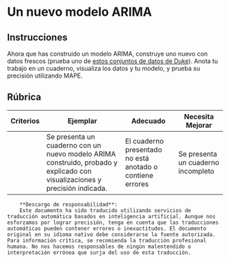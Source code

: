 # Un nuevo modelo ARIMA

## Instrucciones

Ahora que has construido un modelo ARIMA, construye uno nuevo con datos frescos (prueba uno de [estos conjuntos de datos de Duke](http://www2.stat.duke.edu/~mw/ts_data_sets.html)). Anota tu trabajo en un cuaderno, visualiza los datos y tu modelo, y prueba su precisión utilizando MAPE.

## Rúbrica

| Criterios | Ejemplar                                                                                                           | Adecuado                                                 | Necesita Mejorar                    |
| --------- | ------------------------------------------------------------------------------------------------------------------ | -------------------------------------------------------- | ----------------------------------- |
|           | Se presenta un cuaderno con un nuevo modelo ARIMA construido, probado y explicado con visualizaciones y precisión indicada. | El cuaderno presentado no está anotado o contiene errores | Se presenta un cuaderno incompleto  |

        **Descargo de responsabilidad**:
        Este documento ha sido traducido utilizando servicios de traducción automática basados en inteligencia artificial. Aunque nos esforzamos por lograr precisión, tenga en cuenta que las traducciones automáticas pueden contener errores o inexactitudes. El documento original en su idioma nativo debe considerarse la fuente autorizada. Para información crítica, se recomienda la traducción profesional humana. No nos hacemos responsables de ningún malentendido o interpretación errónea que surja del uso de esta traducción.